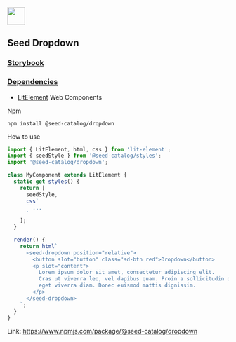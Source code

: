 <img src="https://cdn.jsdelivr.net/gh/vicdata4/doc-template/assets/seed-icon.png" width="40">

## Seed Dropdown

### [Storybook](https://vicdata4.github.io/seed-catalog/?path=/story/seed-catalog--dropdown)

### [Dependencies](package.json)

- [LitElement](https://lit-element.polymer-project.org) Web Components

Npm

```
npm install @seed-catalog/dropdown
```

How to use

```js
import { LitElement, html, css } from 'lit-element';
import { seedStyle } from '@seed-catalog/styles';
import '@seed-catalog/dropdown';

class MyComponent extends LitElement {
  static get styles() {
    return [
      seedStyle,
      css`
        ...
      `
    ];
  }

  render() {
    return html`
      <seed-dropdown position="relative">
        <button slot="button" class="sd-btn red">Dropdown</button>
        <p slot="content">
          Lorem ipsum dolor sit amet, consectetur adipiscing elit.
          Cras ut viverra leo, vel dapibus quam. Proin a sollicitudin quam,
          eget viverra diam. Donec euismod mattis dignissim.
        </p>
      </seed-dropdown>
    `;
  }
}
```

Link: https://www.npmjs.com/package/@seed-catalog/dropdown
